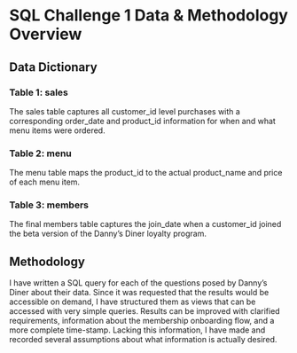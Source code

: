 # SQL Challenge 1 Data & Methodology Overview
## Data Dictionary
### Table 1: sales
The sales table captures all customer_id level purchases with a corresponding order_date and product_id information for when and what menu items were ordered.
### Table 2: menu
The menu table maps the product_id to the actual product_name and price of each menu item.
### Table 3: members
The final members table captures the join_date when a customer_id joined the beta version of the Danny’s Diner loyalty program.
## Methodology
I have written a SQL query for each of the questions posed by Danny’s Diner about their data. Since it was requested that the results would be accessible on demand, I have structured them as views that can be accessed with very simple queries.
Results can be improved with clarified requirements, information about the membership onboarding flow, and a more complete time-stamp. Lacking this information, I have made and recorded several assumptions about what information is actually desired.

